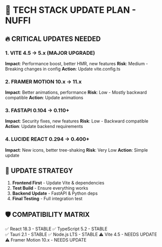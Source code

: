 # 🚀 TECH STACK UPDATE PLAN - NUFFI

## 🔥 CRITICAL UPDATES NEEDED

### 1. VITE 4.5 → 5.x (MAJOR UPGRADE)
**Impact**: Performance boost, better HMR, new features
**Risk**: Medium - Breaking changes in config
**Action**: Update vite.config.ts

### 2. FRAMER MOTION 10.x → 11.x  
**Impact**: Better animations, performance
**Risk**: Low - Mostly backward compatible
**Action**: Update animations

### 3. FASTAPI 0.104 → 0.110+
**Impact**: Security fixes, new features
**Risk**: Low - Backward compatible
**Action**: Update backend requirements

### 4. LUCIDE REACT 0.294 → 0.400+
**Impact**: New icons, better tree-shaking
**Risk**: Very Low
**Action**: Simple update

## 🎯 UPDATE STRATEGY

1. **Frontend First** - Update Vite & dependencies
2. **Test Build** - Ensure everything works
3. **Backend Update** - FastAPI & Python deps
4. **Final Testing** - Full integration test

## 🛡️ COMPATIBILITY MATRIX

✅ React 18.3 - STABLE
✅ TypeScript 5.2 - STABLE  
✅ Tauri 2.1 - STABLE
✅ Node.js LTS - STABLE
⚠️ Vite 4.5 - NEEDS UPDATE
⚠️ Framer Motion 10.x - NEEDS UPDATE